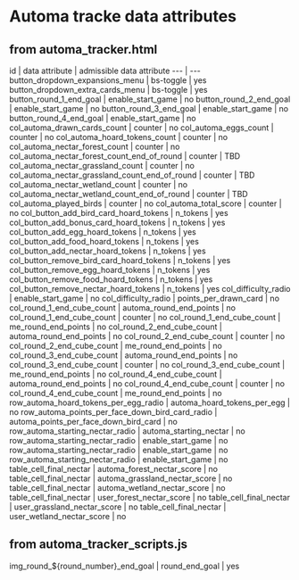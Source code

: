 # Automa tracke data attributes

## from automa_tracker.html

id | data attribute | admissible data attribute
--- | ---
button_dropdown_expansions_menu | bs-toggle | yes
button_dropdown_extra_cards_menu | bs-toggle | yes
button_round_1_end_goal | enable_start_game | no
button_round_2_end_goal | enable_start_game | no
button_round_3_end_goal | enable_start_game | no
button_round_4_end_goal | enable_start_game | no
col_automa_drawn_cards_count | counter | no
col_automa_eggs_count | counter | no
col_automa_hoard_tokens_count | counter | no
col_automa_nectar_forest_count | counter | no
col_automa_nectar_forest_count_end_of_round | counter | TBD
col_automa_nectar_grassland_count | counter | no
col_automa_nectar_grassland_count_end_of_round | counter | TBD
col_automa_nectar_wetland_count | counter | no
col_automa_nectar_wetland_count_end_of_round | counter | TBD
col_automa_played_birds | counter | no
col_automa_total_score | counter | no
col_button_add_bird_card_hoard_tokens | n_tokens | yes
col_button_add_bonus_card_hoard_tokens | n_tokens | yes
col_button_add_egg_hoard_tokens | n_tokens | yes
col_button_add_food_hoard_tokens | n_tokens | yes
col_button_add_nectar_hoard_tokens | n_tokens | yes
col_button_remove_bird_card_hoard_tokens | n_tokens | yes
col_button_remove_egg_hoard_tokens | n_tokens | yes
col_button_remove_food_hoard_tokens | n_tokens | yes
col_button_remove_nectar_hoard_tokens | n_tokens | yes
col_difficulty_radio | enable_start_game | no
col_difficulty_radio | points_per_drawn_card | no
col_round_1_end_cube_count | automa_round_end_points | no
col_round_1_end_cube_count | counter | no
col_round_1_end_cube_count | me_round_end_points | no
col_round_2_end_cube_count | automa_round_end_points | no
col_round_2_end_cube_count | counter | no
col_round_2_end_cube_count | me_round_end_points | no
col_round_3_end_cube_count | automa_round_end_points | no
col_round_3_end_cube_count | counter | no
col_round_3_end_cube_count | me_round_end_points | no
col_round_4_end_cube_count | automa_round_end_points | no
col_round_4_end_cube_count | counter | no
col_round_4_end_cube_count | me_round_end_points | no
row_automa_hoard_tokens_per_egg_radio | automa_hoard_tokens_per_egg | no
row_automa_points_per_face_down_bird_card_radio | automa_points_per_face_down_bird_card | no
row_automa_starting_nectar_radio | automa_starting_nectar | no
row_automa_starting_nectar_radio | enable_start_game | no
row_automa_starting_nectar_radio | enable_start_game | no
row_automa_starting_nectar_radio | enable_start_game | no
table_cell_final_nectar | automa_forest_nectar_score | no
table_cell_final_nectar | automa_grassland_nectar_score | no
table_cell_final_nectar | automa_wetland_nectar_score | no
table_cell_final_nectar | user_forest_nectar_score | no
table_cell_final_nectar | user_grassland_nectar_score | no
table_cell_final_nectar | user_wetland_nectar_score | no

## from automa_tracker_scripts.js

img_round_${round_number}_end_goal | round_end_goal | yes
